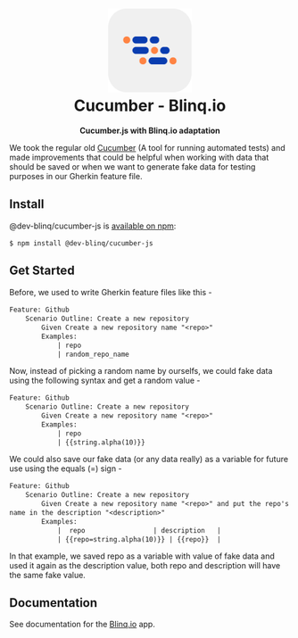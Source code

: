 <h1 align="center">
  <img src="./docs/images/icon.png" style="width:150px;height:150px;" alt="">
  <br>
  Cucumber - Blinq.io
</h1>
<p align="center">
  <b>Cucumber.js with Blinq.io adaptation</b>
</p>

We took the regular old [Cucumber](https://github.com/cucumber) (A tool for running automated tests) and made improvements 
that could be helpful when working with data that should be saved or when we want to generate fake data for testing 
purposes in our Gherkin feature file.

## Install

@dev-blinq/cucumber-js is [available on npm](https://www.npmjs.com/package/@dev-blinq/cucumber-js):

```shell
$ npm install @dev-blinq/cucumber-js
```

## Get Started

Before, we used to write Gherkin feature files like this -

```gherkin
Feature: Github
    Scenario Outline: Create a new repository
        Given Create a new repository name "<repo>"
        Examples:
            | repo                
            | random_repo_name
```

Now, instead of picking a random name by ourselfs, we could fake data using the following syntax and get a random value -

```gherkin
Feature: Github
    Scenario Outline: Create a new repository
        Given Create a new repository name "<repo>"
        Examples:
            | repo                
            | {{string.alpha(10)}}
```

We could also save our fake data (or any data really) as a variable for future use using the equals (=) sign -

```gherkin
Feature: Github
    Scenario Outline: Create a new repository
        Given Create a new repository name "<repo>" and put the repo's name in the description "<description>"
        Examples:
            |  repo                 | description   |
            | {{repo=string.alpha(10)}} | {{repo}}  |
```

In that example, we saved repo as a variable with value of fake data and used it again as the description
value, both repo and description will have the same fake value.

## Documentation

See documentation for the [Blinq.io](https://docs.blinq.io) app.
